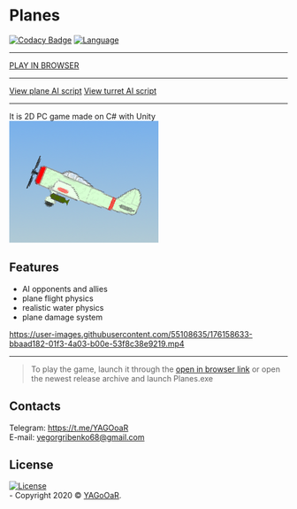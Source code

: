 # Planes
[![Codacy Badge](https://app.codacy.com/project/badge/Grade/82dbf3fe2c584cb096a3f2e6420fc315)](https://www.codacy.com/manual/YAGoOaR/Planes?utm_source=github.com&amp;utm_medium=referral&amp;utm_content=YAGoOaR/Planes&amp;utm_campaign=Badge_Grade)
 [![Language](https://img.shields.io/badge/Language-C%23-blueviolet)](https://en.wikipedia.org/wiki/C_Sharp_(programming_language))
 
 ---
 [PLAY IN BROWSER](https://yagooar.itch.io/planes)

 ---

[View plane AI script](https://github.com/YAGoOaR/Planes/blob/master/Assets/Scripts/AI/AIPlane.cs)
[View turret AI script](https://github.com/YAGoOaR/Planes/blob/master/Assets/Scripts/AI/AITurret.cs)

 ---
 
 It is 2D PC game made on C# with Unity
</br>![icon](/Pictures/icon.png)
## Features
- AI opponents and allies
- plane flight physics
- realistic water physics
- plane damage system

https://user-images.githubusercontent.com/55108635/176158633-bbaad182-01f3-4a03-b00e-53f8c38e9219.mp4

---

> To play the game, launch it through the [open in browser link](https://yagooar.itch.io/planes) or open the newest release archive and launch Planes.exe

## Contacts
Telegram: https://t.me/YAGOoaR
</br>E-mail: yegorgribenko68@gmail.com

## License 
[![License](http://img.shields.io/:license-mit-blue.svg?style=flat-square)](http://badges.mit-license.org)
</br>- Copyright 2020 © <a href="https://github.com/YAGoOaR" target="_blank">YAGoOaR</a>.
